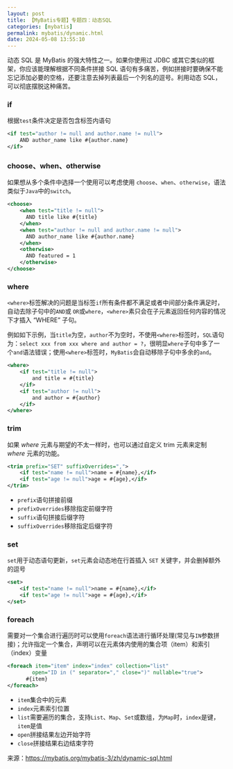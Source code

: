 ```yaml
---
layout: post
title: 【MyBatis专题】专题四：动态SQL
categories: [mybatis]
permalink: mybatis/dynamic.html
date: 2024-05-08 13:55:10
---
```

动态 SQL 是 MyBatis 的强大特性之一。如果你使用过 JDBC 或其它类似的框架，你应该能理解根据不同条件拼接 SQL 语句有多痛苦，例如拼接时要确保不能忘记添加必要的空格，还要注意去掉列表最后一个列名的逗号。利用动态 SQL，可以彻底摆脱这种痛苦。


<!--more-->


### if

根据`test`条件决定是否包含标签内语句

```xml
<if test="author != null and author.name != null">
    AND author_name like #{author.name}
</if>
```



### choose、when、otherwise

如果想从多个条件中选择一个使用可以考虑使用 `choose`、`when`、`otherwise`，语法类似于`Java`中的`switch`。

```xml
<choose>
    <when test="title != null">
      AND title like #{title}
    </when>
    <when test="author != null and author.name != null">
      AND author_name like #{author.name}
    </when>
    <otherwise>
      AND featured = 1
    </otherwise>
</choose>
```



### where

`<where>`标签解决的问题是当标签`if`所有条件都不满足或者中间部分条件满足时，自动去除子句中的`AND`或 `OR`或`where`，`<where>`素只会在子元素返回任何内容的情况下才插入 “WHERE” 子句。

例如如下示例，当`title`为空，`author`不为空时，不使用`<where>`标签时，`SQL`语句为：`select xxx from xxx where and author = ?`，很明显`where`子句中多了一个`and`语法错误；使用`<where>`标签时，`MyBatis`会自动移除子句中多余的`and`。

```xml
<where>
	<if test="title != null">
    	and title = #{title}
    </if>
    <if test="author != null">
        and author = #{author}
    </if>
</where>
```



### trim

如果 *where* 元素与期望的不太一样时，也可以通过自定义 trim 元素来定制 *where* 元素的功能。

```xml
<trim prefix="SET" suffixOverrides=",">
    <if test="name != null">name = #{name},</if>
    <if test="age != null">age = #{age},</if>
</trim>
```

* `prefix`语句拼接前缀
* `prefixOverrides`移除指定前缀字符
* `suffix`语句拼接后缀字符
* `suffixOverrides`移除指定后缀字符



### set

`set`用于动态语句更新，`set`元素会动态地在行首插入 `SET` 关键字，并会删掉额外的逗号

```xml
<set>
    <if test="name != null">name = #{name},</if>
    <if test="age != null">age = #{age},</if>
</set>
```



### foreach

需要对一个集合进行遍历时可以使用`foreach`语法进行循环处理(常见与`IN`参数拼接)；允许指定一个集合，声明可以在元素体内使用的集合项（item）和索引（index）变量

```xml
<foreach item="item" index="index" collection="list"
        open="ID in (" separator="," close=")" nullable="true">
      #{item}
</foreach>
```

* `item`集合中的元素
* `index`元素索引位置
* `list`需要遍历的集合，支持`List`、`Map`、`Set`或数组，为`Map`时，`index`是键，`item`是值
* `open`拼接结果左边开始字符
* `close`拼接结果右边结束字符



来源：https://mybatis.org/mybatis-3/zh/dynamic-sql.html